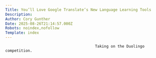 ```yaml
---
Title: You’ll Love Google Translate’s New Language Learning Tools
Description: 
Author: Cory Gunther
Date: 2025-08-26T21:14:57.000Z
Robots: noindex,nofollow
Template: index
---
```


                                            Taking on the Duolingo competition. 
                                        